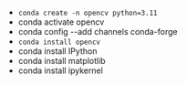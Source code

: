 

- ```conda create -n opencv python=3.11```
- conda activate opencv
- conda config --add channels conda-forge
- ```conda install opencv```
- conda install IPython
- conda install matplotlib
- conda install ipykernel
